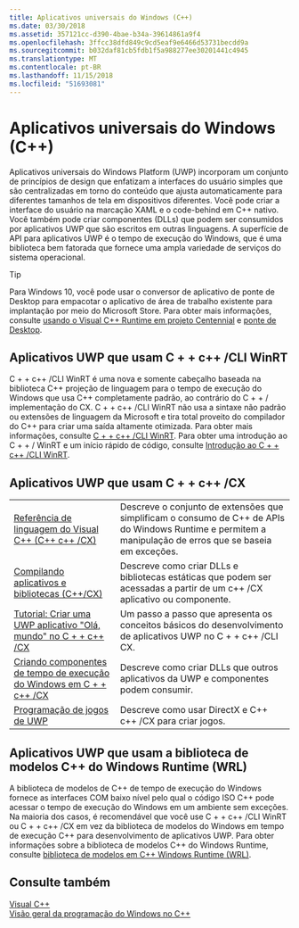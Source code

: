 ```yaml
---
title: Aplicativos universais do Windows (C++)
ms.date: 03/30/2018
ms.assetid: 357121cc-d390-4bae-b34a-39614861a9f4
ms.openlocfilehash: 3ffcc38dfd849c9cd5eaf9e6466d53731becdd9a
ms.sourcegitcommit: b032daf81cb5fdb1f5a988277ee30201441c4945
ms.translationtype: MT
ms.contentlocale: pt-BR
ms.lasthandoff: 11/15/2018
ms.locfileid: "51693081"
---
```

# <a name="universal-windows-apps-c"></a>Aplicativos universais do Windows (C++)

Aplicativos universais do Windows Platform (UWP) incorporam um conjunto de princípios de design que enfatizam a interfaces do usuário simples que são centralizadas em torno do conteúdo que ajusta automaticamente para diferentes tamanhos de tela em dispositivos diferentes. Você pode criar a interface do usuário na marcação XAML e o code-behind em C++ nativo. Você também pode criar componentes (DLLs) que podem ser consumidos por aplicativos UWP que são escritos em outras linguagens. A superfície de API para aplicativos UWP é o tempo de execução do Windows, que é uma biblioteca bem fatorada que fornece uma ampla variedade de serviços do sistema operacional.

> [!TIP]
> Para Windows 10, você pode usar o conversor de aplicativo de ponte de Desktop para empacotar o aplicativo de área de trabalho existente para implantação por meio do Microsoft Store. Para obter mais informações, consulte [usando o Visual C++ Runtime em projeto Centennial](https://blogs.msdn.microsoft.com/vcblog/2016/07/07/using-visual-c-runtime-in-centennial-project) e [ponte de Desktop](/windows/uwp/porting/desktop-to-uwp-root).

## <a name="uwp-apps-that-use-cwinrt"></a>Aplicativos UWP que usam C + + c++ /CLI WinRT

C + + c++ /CLI WinRT é uma nova e somente cabeçalho baseada na biblioteca C++ projeção de linguagem para o tempo de execução do Windows que usa C++ completamente padrão, ao contrário do C + + / implementação do CX. C + + c++ /CLI WinRT não usa a sintaxe não padrão ou extensões de linguagem da Microsoft e tira total proveito do compilador do C++ para criar uma saída altamente otimizada. Para obter mais informações, consulte [C + + c++ /CLI WinRT](/windows/uwp/cpp-and-winrt-apis). Para obter uma introdução ao C + + / WinRT e um início rápido de código, consulte [Introdução ao C + + c++ /CLI WinRT](/windows/uwp/cpp-and-winrt-apis/intro-to-using-cpp-with-winrt).

## <a name="uwp-apps-that-use-ccx"></a>Aplicativos UWP que usam C + + c++ /CX

|||
|-|-|
|[Referência de linguagem do Visual C++ (C++ c++ /CX)](../cppcx/visual-c-language-reference-c-cx.md)|Descreve o conjunto de extensões que simplificam o consumo de C++ de APIs do Windows Runtime e permitem a manipulação de erros que se baseia em exceções.|
|[Compilando aplicativos e bibliotecas (C++/CX)](../cppcx/building-apps-and-libraries-c-cx.md)|Descreve como criar DLLs e bibliotecas estáticas que podem ser acessadas a partir de um c++ /CX aplicativo ou componente.|
|[Tutorial: Criar uma UWP aplicativo "Olá, mundo" no C + + c++ /CX](/windows/uwp/get-started/create-a-basic-windows-10-app-in-cpp)|Um passo a passo que apresenta os conceitos básicos do desenvolvimento de aplicativos UWP no C + + c++ /CLI CX. |
|[Criando componentes de tempo de execução do Windows em C + + c++ /CX](/windows/uwp/winrt-components/creating-windows-runtime-components-in-cpp)|Descreve como criar DLLs que outros aplicativos da UWP e componentes podem consumir.|
|[Programação de jogos de UWP](/windows/uwp/gaming/)|Descreve como usar DirectX e C++ c++ /CX para criar jogos.|

## <a name="uwp-apps-that-use-the-windows-runtime-c-template-library-wrl"></a>Aplicativos UWP que usam a biblioteca de modelos C++ do Windows Runtime (WRL)

A biblioteca de modelos de C++ de tempo de execução do Windows fornece as interfaces COM baixo nível pelo qual o código ISO C++ pode acessar o tempo de execução do Windows em um ambiente sem exceções. Na maioria dos casos, é recomendável que você use C + + c++ /CLI WinRT ou C + + c++ /CX em vez da biblioteca de modelos do Windows em tempo de execução C++ para desenvolvimento de aplicativos UWP. Para obter informações sobre a biblioteca de modelos C++ do Windows Runtime, consulte [biblioteca de modelos em C++ Windows Runtime (WRL)](windows-runtime-cpp-template-library-wrl.md).

## <a name="see-also"></a>Consulte também

[Visual C++](../visual-cpp-in-visual-studio.md)<br/>
[Visão geral da programação do Windows no C++](overview-of-windows-programming-in-cpp.md)<br/>